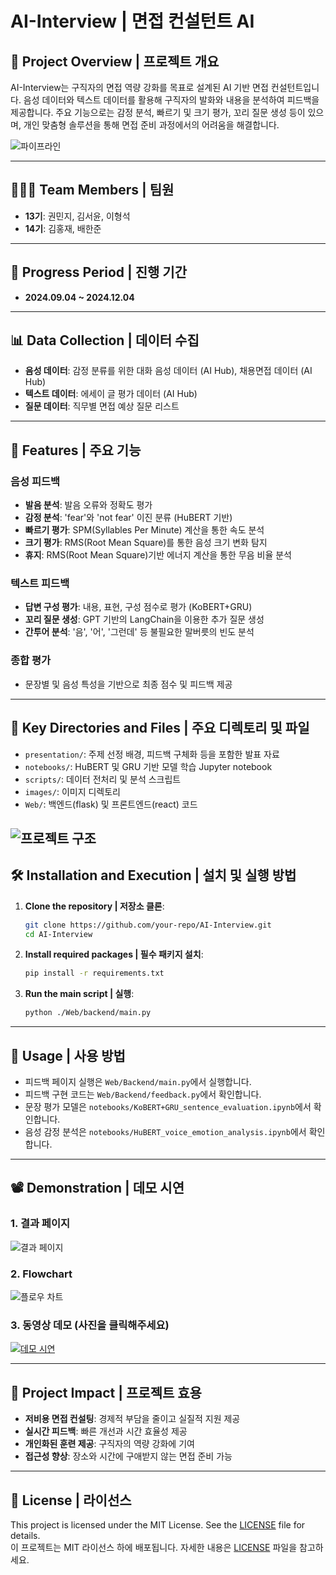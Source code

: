 # AI-Interview | 면접 컨설턴트 AI

## 🌟 **Project Overview | 프로젝트 개요**
AI-Interview는 구직자의 면접 역량 강화를 목표로 설계된 AI 기반 면접 컨설턴트입니다. 음성 데이터와 텍스트 데이터를 활용해 구직자의 발화와 내용을 분석하여 피드백을 제공합니다. 주요 기능으로는 감정 분석, 빠르기 및 크기 평가, 꼬리 질문 생성 등이 있으며, 개인 맞춤형 솔루션을 통해 면접 준비 과정에서의 어려움을 해결합니다.

![파이프라인](./images/pipeline.png)

---

## 🧑‍🤝‍🧑 **Team Members | 팀원**
- **13기**: 권민지, 김서윤, 이형석  
- **14기**: 김홍재, 배한준

---

## 📅 **Progress Period | 진행 기간**
- **2024.09.04 ~ 2024.12.04**

---

## 📊 **Data Collection | 데이터 수집**
- **음성 데이터**: 감정 분류를 위한 대화 음성 데이터 (AI Hub), 채용면접 데이터 (AI Hub)
- **텍스트 데이터**: 에세이 글 평가 데이터 (AI Hub)  
- **질문 데이터**: 직무별 면접 예상 질문 리스트  

---

## 🚀 **Features | 주요 기능**
### 음성 피드백
- **발음 분석**: 발음 오류와 정확도 평가
- **감정 분석**: 'fear'와 'not fear' 이진 분류 (HuBERT 기반)
- **빠르기 평가**: SPM(Syllables Per Minute) 계산을 통한 속도 분석
- **크기 평가**: RMS(Root Mean Square)를 통한 음성 크기 변화 탐지
- **휴지**: RMS(Root Mean Square)기반 에너지 계산을 통한 무음 비율 분석

### 텍스트 피드백
- **답변 구성 평가**: 내용, 표현, 구성 점수로 평가 (KoBERT+GRU)
- **꼬리 질문 생성**: GPT 기반의 LangChain을 이용한 추가 질문 생성
- **간투어 분석**: '음', '어', '그런데' 등 불필요한 말버릇의 빈도 분석 

### 종합 평가
- 문장별 및 음성 특성을 기반으로 최종 점수 및 피드백 제공

---

## 📁 **Key Directories and Files | 주요 디렉토리 및 파일**
- `presentation/`: 주제 선정 배경, 피드백 구체화 등을 포함한 발표 자료
- `notebooks/`: HuBERT 및 GRU 기반 모델 학습 Jupyter notebook  
- `scripts/`: 데이터 전처리 및 분석 스크립트  
- `images/`: 이미지 디렉토리  
- `Web/`: 백엔드(flask) 및 프론트엔드(react) 코드 

![프로젝트 구조](./images/Model_structures.JPG)
---

## 🛠️ **Installation and Execution | 설치 및 실행 방법**
1. **Clone the repository | 저장소 클론**:
    ```bash
    git clone https://github.com/your-repo/AI-Interview.git
    cd AI-Interview
    ```

2. **Install required packages | 필수 패키지 설치**:
    ```bash
    pip install -r requirements.txt
    ```

3. **Run the main script | 실행**:
    ```bash
    python ./Web/backend/main.py
    ```

---

## 📖 **Usage | 사용 방법**
- 피드백 페이지 실행은 `Web/Backend/main.py`에서 실행합니다.  
- 피드백 구현 코드는 `Web/Backend/feedback.py`에서 확인합니다.
- 문장 평가 모델은  `notebooks/KoBERT+GRU_sentence_evaluation.ipynb`에서 확인합니다.
- 음성 감정 분석은  `notebooks/HuBERT_voice_emotion_analysis.ipynb`에서 확인합니다.
---

## 📽️ Demonstration | 데모 시연

### 1. 결과 페이지
![결과 페이지](./images/Feedback.jpg)


### 2. Flowchart
![플로우 차트](./images/Flowchart.JPG)


### 3. 동영상 데모 (사진을 클릭해주세요)
[![데모 시연](./images/demo_screen.JPG)](https://www.youtube.com/watch?v=IgEfCTvjx6E)

---

## 🎯 **Project Impact | 프로젝트 효용**
- **저비용 면접 컨설팅**: 경제적 부담을 줄이고 실질적 지원 제공  
- **실시간 피드백**: 빠른 개선과 시간 효율성 제공  
- **개인화된 훈련 제공**: 구직자의 역량 강화에 기여  
- **접근성 향상**: 장소와 시간에 구애받지 않는 면접 준비 가능  

---

## 📜 **License | 라이선스**
This project is licensed under the MIT License. See the [LICENSE](./LICENSE) file for details.  
이 프로젝트는 MIT 라이선스 하에 배포됩니다. 자세한 내용은 [LICENSE](./LICENSE) 파일을 참고하세요.
